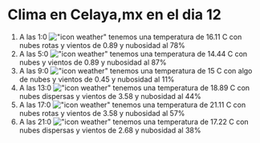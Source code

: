 # Clima en Celaya,mx en el dia 12

1. A las 1:0 !["icon weather"](http://openweathermap.org/img/w/04n.png) tenemos una temperatura de 16.11 C con nubes rotas y  vientos de 0.89 y nubosidad al 78%
1. A las 5:0 !["icon weather"](http://openweathermap.org/img/w/04n.png) tenemos una temperatura de 14.44 C con nubes y  vientos de 0.89 y nubosidad al 87%
1. A las 9:0 !["icon weather"](http://openweathermap.org/img/w/02d.png) tenemos una temperatura de 15 C con algo de nubes y  vientos de 0.45 y nubosidad al 11%
1. A las 13:0 !["icon weather"](http://openweathermap.org/img/w/03d.png) tenemos una temperatura de 18.89 C con nubes dispersas y  vientos de 3.58 y nubosidad al 44%
1. A las 17:0 !["icon weather"](http://openweathermap.org/img/w/04d.png) tenemos una temperatura de 21.11 C con nubes rotas y  vientos de 3.58 y nubosidad al 57%
1. A las 21:0 !["icon weather"](http://openweathermap.org/img/w/03n.png) tenemos una temperatura de 17.22 C con nubes dispersas y  vientos de 2.68 y nubosidad al 38%
